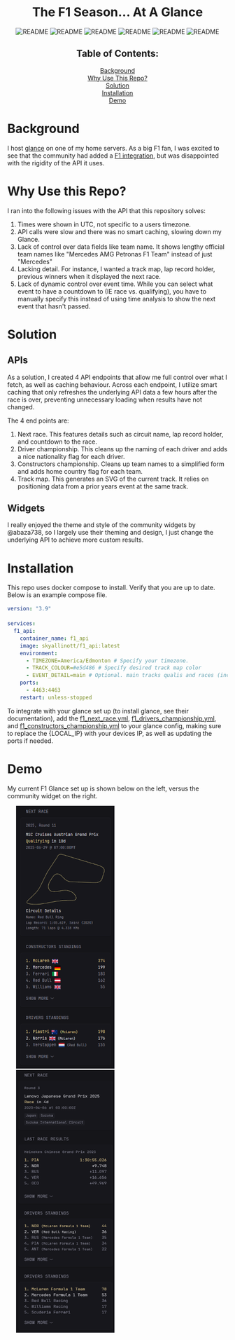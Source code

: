 

<div align="center">
  
# The F1 Season... At A Glance

![README](https://img.shields.io/badge/Actively%20Mainted-Yes)
![README](https://img.shields.io/github/v/release/skyallinott/glance-f1)
![README](https://img.shields.io/github/commit-activity/w/skyallinott/glance-f1)
![README](https://img.shields.io/github/commits-since/skyallinott/glance-f1/latest)
![README](https://img.shields.io/docker/pulls/skyallinott/f1_api)
![README](https://img.shields.io/github/issues/skyallinott/glance-f1)


## Table of Contents:

[Background](#background)
<br>
[Why Use This Repo?](#why-use-this-repo)
<br>
[Solution](#solution)
<br>
[Installation](#installation)
<br>
[Demo](#demo)
<br>
</div>

# Background
I host [glance](https://github.com/glanceapp/glance) on one of my home servers. As a big F1 fan, I was excited to see that the community had added a [F1 integration](https://github.com/glanceapp/community-widgets/blob/main/widgets/formula1-widgets-by-abaza738/README.md), but was disappointed with the rigidity of the API it uses. 

# Why Use this Repo?
I ran into the following issues with the API that this repository solves:
1. Times were shown in UTC, not specific to a users timezone.
2. API calls were slow and there was no smart caching, slowing down my Glance.
3. Lack of control over data fields like team name. It shows lengthy official team names like "Mercedes AMG Petronas F1 Team" instead of just "Mercedes"
4. Lacking detail. For instance, I wanted a track map, lap record holder, previous winners when it displayed the next race.
5. Lack of dynamic control over event time. While you can select what event to have a countdown to (IE race vs. qualifying), you have to manually specify this instead of using time analysis to show the next event that hasn't passed.

# Solution
## APIs
As a solution, I created 4 API endpoints that allow me full control over what I fetch, as well as caching behaviour. Across each endpoint, I utilize smart caching that only refreshes the underlying API data a few hours after the race is over, preventing unnecessary loading when results have not changed.

The 4 end points are:
1. Next race. This features details such as circuit name, lap record holder, and countdown to the race.
2. Driver championship. This cleans up the naming of each driver and adds a nice nationality flag for each driver.
3. Constructors championship. Cleans up team names to a simplified form and adds home country flag for each team.
4. Track map. This generates an SVG of the current track. It relies on positioning data from a prior years event at the same track.

## Widgets
I really enjoyed the theme and style of the community widgets by @abaza738, so I largely use their theming and design, I just change the underlying API to achieve more custom results.

# Installation
This repo uses docker compose to install. Verify that you are up to date. Below is an example compose file.
```yaml
version: "3.9"

services:
  f1_api:
    container_name: f1_api
    image: skyallinott/f1_api:latest
    environment:
      - TIMEZONE=America/Edmonton # Specify your timezone.
      - TRACK_COLOUR=#e5d486 # Specify desired track map color
      - EVENT_DETAIL=main # Optional. main tracks qualis and races (inc. sprints), race tracks races. 
    ports:
      - 4463:4463
    restart: unless-stopped
```

To integrate with your glance set up (to install glance, see their documentation), add the [f1_next_race.yml](f1_next_race.yml), [f1_drivers_championship.yml](f1_drivers_championship.yml), and [f1_constructors_championship.yml](f1_constructors_championship.yml) to your glance config, making sure to replace the {LOCAL_IP} with your devices IP, as well as updating the ports if needed. 


# Demo
My current F1 Glance set up is shown below on the left, versus the community widget on the right.

<div float="left" >
  <img src="./glance-f1.png" width="225px" height = "600px" hspace="20px" />
  <img src="./community-f1.png" width="225px" height = "600px" hspace="20px" />
</div>
